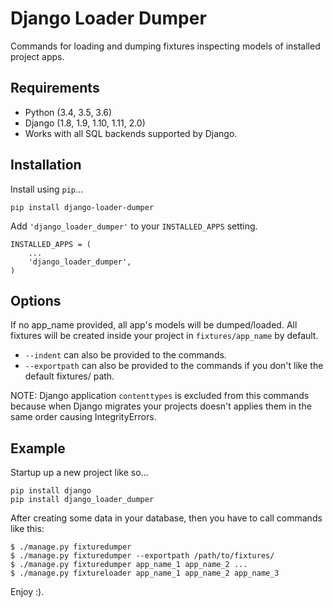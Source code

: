 # Django Loader Dumper

Commands for loading and dumping fixtures inspecting models of installed project apps.

## Requirements

* Python (3.4, 3.5, 3.6)
* Django (1.8, 1.9, 1.10, 1.11, 2.0)
* Works with all SQL backends supported by Django.

## Installation

Install using `pip`...

    pip install django-loader-dumper

Add `'django_loader_dumper'` to your `INSTALLED_APPS` setting.

    INSTALLED_APPS = (
        ...
        'django_loader_dumper',
    )

## Options
If no app_name provided, all app's models will be dumped/loaded. All fixtures will be created inside your project in `fixtures/app_name` by default.

- `--indent` can also be provided to the commands.
- `--exportpath` can also be provided to the commands if you don't like the default fixtures/ path.

NOTE: Django application `contenttypes` is excluded from this commands because when Django migrates your projects doesn't applies them in the same order causing IntegrityErrors. 


## Example

Startup up a new project like so...

    pip install django
    pip install django_loader_dumper

After creating some data in your database, then you have to call commands like this:
    
    $ ./manage.py fixturedumper 
    $ ./manage.py fixturedumper --exportpath /path/to/fixtures/
    $ ./manage.py fixturedumper app_name_1 app_name_2 ...
    $ ./manage.py fixtureloader app_name_1 app_name_2 app_name_3

Enjoy :).
